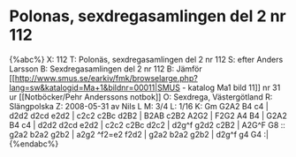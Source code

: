 # Polonas, sexdregasamlingen del 2 nr 112

{%abc%}
X: 112
T: Polonäs, sexdregasamlingen del 2 nr 112
S: efter Anders Larsson
B: Sexdregasamlingen del 2 nr 112
B: Jämför [[http://www.smus.se/earkiv/fmk/browselarge.php?lang=sw&katalogid=Ma+1&bildnr=00011|SMUS - katalog Ma1 bild 11]] nr 31 ur [[Notböcker/Pehr Anderssons notbok]]
O: Sexdrega, Västergötland
R: Slängpolska
Z: 2008-05-31 av Nils L
M: 3/4
L: 1/16
K: Gm
G2A2 B4 c4 | d2d2 d2cd e2d2 | c2c2 c2Bc d2B2 | B2AB c2B2 A2G2 | F2G2 A4 B4 |
G2A2 B4 c4 | d2d2 d2cd e2d2 | c2c2 c2Bc d2c2 | d2g^f g2d2 c2B2 | A2G^F G8 :: 
g2a2 b2a2 g2b2 | a2g2 ^f2=e2 f2d2 | g2a2 b2a2 g2b2 | d2g^f g4 G4 :|
{%endabc%}

